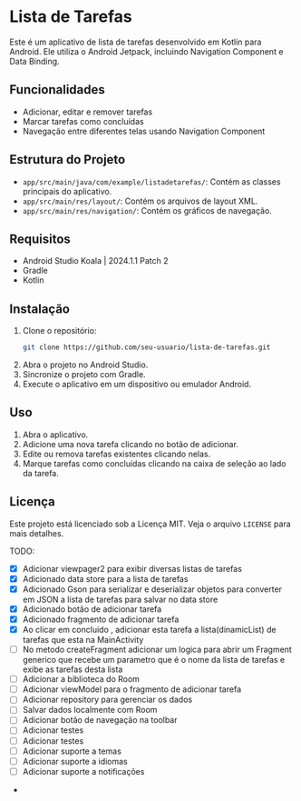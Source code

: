 # Lista de Tarefas

Este é um aplicativo de lista de tarefas desenvolvido em Kotlin para Android. Ele utiliza o Android Jetpack, incluindo Navigation Component e Data Binding.

## Funcionalidades

- Adicionar, editar e remover tarefas
- Marcar tarefas como concluídas
- Navegação entre diferentes telas usando Navigation Component

## Estrutura do Projeto

- `app/src/main/java/com/example/listadetarefas/`: Contém as classes principais do aplicativo.
- `app/src/main/res/layout/`: Contém os arquivos de layout XML.
- `app/src/main/res/navigation/`: Contém os gráficos de navegação.

## Requisitos

- Android Studio Koala | 2024.1.1 Patch 2
- Gradle
- Kotlin

## Instalação

1. Clone o repositório:
    ```sh
    git clone https://github.com/seu-usuario/lista-de-tarefas.git
    ```
2. Abra o projeto no Android Studio.
3. Sincronize o projeto com Gradle.
4. Execute o aplicativo em um dispositivo ou emulador Android.

## Uso

1. Abra o aplicativo.
2. Adicione uma nova tarefa clicando no botão de adicionar.
3. Edite ou remova tarefas existentes clicando nelas.
4. Marque tarefas como concluídas clicando na caixa de seleção ao lado da tarefa.

## Licença

Este projeto está licenciado sob a Licença MIT. Veja o arquivo `LICENSE` para mais detalhes.

TODO:
- [x] Adicionar viewpager2 para exibir diversas listas de tarefas
- [x] Adicionado data store para a lista de tarefas
- [x] Adicionado Gson para serializar e deserializar objetos para converter em JSON a lista de tarefas para salvar no data store
- [x] Adicionado botão de adicionar tarefa
- [x] Adicionado fragmento de adicionar tarefa
- [x] Ao clicar em concluido , adicionar esta tarefa a lista(dinamicList) de tarefas que esta na MainActivity 
- [ ] No metodo createFragment adicionar um logica para abrir um Fragment generico que recebe um parametro que é o nome da lista de tarefas e exibe as tarefas desta lista 
- [ ] Adicionar a biblioteca do Room
- [ ] Adicionar viewModel para o fragmento de adicionar tarefa
- [ ] Adicionar repository para gerenciar os dados
- [ ] Salvar dados localmente com Room
- [ ] Adicionar botão de navegação na toolbar
- [ ] Adicionar testes
- [ ] Adicionar testes
- [ ] Adicionar suporte a temas
- [ ] Adicionar suporte a idiomas
- [ ] Adicionar suporte a notificações
- 
```